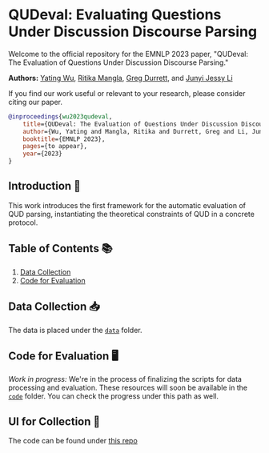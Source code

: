 # QUDeval: Evaluating Questions Under Discussion Discourse Parsing

Welcome to the official repository for the EMNLP 2023 paper, "QUDeval: The Evaluation of Questions Under Discussion Discourse Parsing."

**Authors:** [Yating Wu](http://lingchensanwen.github.io), [Ritika Mangla](https://ritikamangla01.netlify.app), [Greg Durrett](https://www.cs.utexas.edu/~gdurrett/), and [Junyi Jessy Li](https://jessyli.com)


If you find our work useful or relevant to your research, please consider citing our paper. 
```bibtex
@inproceedings{wu2023qudeval,
    title={QUDeval: The Evaluation of Questions Under Discussion Discourse Parsing},
    author={Wu, Yating and Mangla, Ritika and Durrett, Greg and Li, Junyi Jessy},
    booktitle={EMNLP 2023},
    pages={to appear},
    year={2023}
}

```

## Introduction 🌟

This work introduces the first framework for the automatic evaluation of QUD parsing, instantiating the theoretical constraints of QUD in a concrete protocol. 

## Table of Contents 📚

1. [Data Collection](#data-collection)
2. [Code for Evaluation](#code-for-evaluation)

## Data Collection 📥

The data is placed under the [`data`](https://github.com/lingchensanwen/QUDeval/tree/main/data) folder.

## Code for Evaluation 🖥️

*Work in progress:* We're in the process of finalizing the scripts for data processing and evaluation. These resources will soon be available in the [`code`](https://github.com/lingchensanwen/QUDeval/tree/main/code) folder. You can check the progress under this path as well.

## UI for Collection 📁

The code can be found under [this repo](https://github.com/lingchensanwen/QUD-eval-data-collection-flask)
